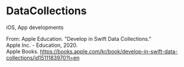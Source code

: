 # DataCollections
iOS, App developments

From: Apple Education. "Develop in Swift Data Collections."<br>
Apple Inc. - Education, 2020.<br>
Apple Books. https://books.apple.com/kr/book/develop-in-swift-data-collections/id1511183970?l=en
